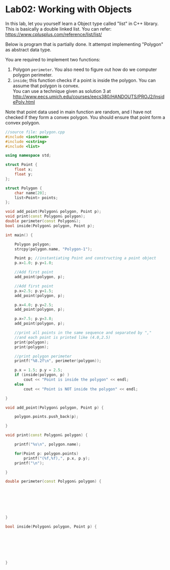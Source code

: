 # Lab02: Working with Objects

In this lab, let you yourself learn a Object type called "list" in
C++ library. This is basically a double linked list.
You can refer: https://www.cplusplus.com/reference/list/list/ 

Below is program that is partially done. It attempst implementing "Polygon" as abstract data type.  

You are required to implement two functions:  
1. Polygon `perimeter`. You also need to figure out how do we computer polygon perimeter.
2. `inside`; this function checks if a point is inside the polygon. You can assume that polygon is convex.  
You can use a technique given as solution 3 at http://www.eecs.umich.edu/courses/eecs380/HANDOUTS/PROJ2/InsidePoly.html
   
Note that point data used in main function are random, and I have not checked if they form a convex polygon. You should ensure that point form a convex polygon.

```c++
//source file: polygon.cpp
#include <iostream>
#include <cstring>
#include <list>

using namespace std;

struct Point {
    float x;
    float y;
};

struct Polygon {
    char name[20];
    list<Point> points;
};

void add_point(Polygon& polygon, Point p);
void print(const Polygon& polygon);
double perimeter(const Polygon&);
bool inside(Polygon& polygon, Point p);

int main() {

    Polygon polygon;
    strcpy(polygon.name, "Polygon-1");

    Point p; //instantiating Point and constructing a point object
    p.x=1.0; p.y=1.0;

    //Add first point
    add_point(polygon, p);

    //Add first point
    p.x=2.5; p.y=1.5;
    add_point(polygon, p);

    p.x=4.0; p.y=2.5;
    add_point(polygon, p);

    p.x=7.5; p.y=3.8;
    add_point(polygon, p);

    //print all points in the same sequence and separated by ","
    //and each point is printed like (4.0,2.5)
    print(polygon);
    print(polygon);

    //print polygon perimeter
    printf("%8.2f\n", perimeter(polygon));

    p.x = 1.5; p.y = 2.5;
    if (inside(polygon, p) )
        cout << "Point is inside the polygon" << endl;
    else
        cout << "Point is NOT inside the polygon" << endl;

}

void add_point(Polygon& polygon, Point p) {

    polygon.points.push_back(p);

}

void print(const Polygon& polygon) {

    printf("%s\n", polygon.name);

    for(Point p: polygon.points)
        printf("(%f,%f),", p.x, p.y);
    printf("\n");

}

double perimeter(const Polygon& polygon) {







}

bool inside(Polygon& polygon, Point p) {







}
```







